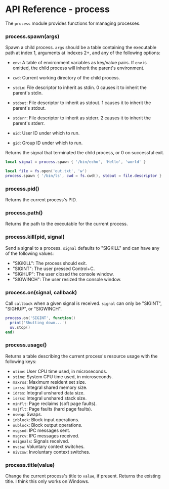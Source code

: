API Reference - process
=======================

The `process` module provides functions for managing processes.

### process.spawn(args)

Spawn a child process. `args` should be a table containing the executable path
at index 1, arguments at indexes 2+, and any of the following options:

- `env`: A table of environment variables as key/value pairs. If `env` is
  omitted, the child process will inherit the parent's environment.

- `cwd`: Current working directory of the child process.

- `stdin`: File descriptor to inherit as stdin. 0 causes it to inherit the
  parent's stdin.

- `stdout`: File descriptor to inherit as stdout. 1 causes it to inherit the
  parent's stdout.

- `stderr`: File descriptor to inherit as stderr. 2 causes it to inherit the
  parent's stderr.

- `uid`: User ID under which to run.

- `gid`: Group ID under which to run.

Returns the signal that terminated the child process, or 0 on successful exit.

```lua
local signal = process.spawn { '/bin/echo', 'Hello', 'world' }

local file = fs.open('out.txt', 'w')
process.spawn { '/bin/ls', cwd = fs.cwd(), stdout = file.descriptor }
```

### process.pid()

Returns the current process's PID.

### process.path()

Returns the path to the executable for the current process.

### process.kill(pid, signal)

Send a signal to a process. `signal` defaults to "SIGKILL" and can have any of
the following values:

- "SIGKILL": The process should exit.
- "SIGINT": The user pressed Control+C.
- "SIGHUP": The user closed the console window.
- "SIGWINCH": The user resized the console window.

### process.on(signal, callback)

Call `callback` when a given signal is received. `signal` can only be "SIGINT", "SIGHUP", or "SIGWINCH".

```lua
process.on('SIGINT', function()
  print('Shutting down...')
  uv.stop()
end)
```

### process.usage()

Returns a table describing the current process's resource usage with the
following keys:

- `utime`: User CPU time used, in microseconds.
- `stime`: System CPU time used, in microseconds.
- `maxrss`: Maximum resident set size.
- `ixrss`: Integral shared memory size.
- `idrss`: Integral unshared data size.
- `isrss`: Integral unshared stack size.
- `minflt`: Page reclaims (soft page faults).
- `majflt`: Page faults (hard page faults).
- `nswap`: Swaps.
- `inblock`: Block input operations.
- `oublock`: Block output operations.
- `msgsnd`: IPC messages sent.
- `msgrcv`: IPC messages received.
- `nsignals`: Signals received.
- `nvcsw`: Voluntary context switches.
- `nivcsw`: Involuntary context switches.

### process.title(value)

Change the current process's title to `value`, if present. Returns the
existing title. I think this only works on Windows.
